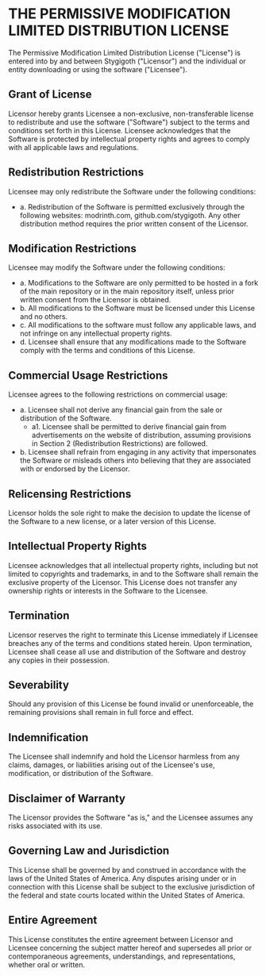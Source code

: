 # THE PERMISSIVE MODIFICATION LIMITED DISTRIBUTION LICENSE
The Permissive Modification Limited Distribution License ("License") is entered into by and between Stygigoth ("Licensor") and the individual or entity downloading or using the software ("Licensee").
## Grant of License
Licensor hereby grants Licensee a non-exclusive, non-transferable license to redistribute and use the software ("Software") subject to the terms and conditions set forth in this License. Licensee acknowledges that the Software is protected by intellectual property rights and agrees to comply with all applicable laws and regulations.
## Redistribution Restrictions
Licensee may only redistribute the Software under the following conditions:
- a. Redistribution of the Software is permitted exclusively through the following websites: modrinth.com, github.com/stygigoth. Any other distribution method requires the prior written consent of the Licensor.
## Modification Restrictions
Licensee may modify the Software under the following conditions:
- a. Modifications to the Software are only permitted to be hosted in a fork of the main repository or in the main repository itself, unless prior written consent from the Licensor is obtained.
- b. All modifications to the Software must be licensed under this License and no others.
- c. All modifications to the software must follow any applicable laws, and not infringe on any intellectual property rights.
- d. Licensee shall ensure that any modifications made to the Software comply with the terms and conditions of this License.
## Commercial Usage Restrictions
Licensee agrees to the following restrictions on commercial usage:
- a. Licensee shall not derive any financial gain from the sale or distribution of the Software.
  - a1. Licensee shall be permitted to derive financial gain from advertisements on the website of distribution, assuming provisions in Section 2 (Redistribution Restrictions) are followed.
- b. Licensee shall refrain from engaging in any activity that impersonates the Software or misleads others into believing that they are associated with or endorsed by the Licensor.
## Relicensing Restrictions
Licensor holds the sole right to make the decision to update the license of the Software to a new license, or a later version of this License.
## Intellectual Property Rights
Licensee acknowledges that all intellectual property rights, including but not limited to copyrights and trademarks, in and to the Software shall remain the exclusive property of the Licensor. This License does not transfer any ownership rights or interests in the Software to the Licensee.
## Termination
Licensor reserves the right to terminate this License immediately if Licensee breaches any of the terms and conditions stated herein. Upon termination, Licensee shall cease all use and distribution of the Software and destroy any copies in their possession.
## Severability
Should any provision of this License be found invalid or unenforceable, the remaining provisions shall remain in full force and effect.
## Indemnification
The Licensee shall indemnify and hold the Licensor harmless from any claims, damages, or liabilities arising out of the Licensee's use, modification, or distribution of the Software.
## Disclaimer of Warranty
The Licensor provides the Software "as is," and the Licensee assumes any risks associated with its use.
## Governing Law and Jurisdiction
This License shall be governed by and construed in accordance with the laws of the United States of America. Any disputes arising under or in connection with this License shall be subject to the exclusive jurisdiction of the federal and state courts located within the United States of America.
## Entire Agreement
This License constitutes the entire agreement between Licensor and Licensee concerning the subject matter hereof and supersedes all prior or contemporaneous agreements, understandings, and representations, whether oral or written.
